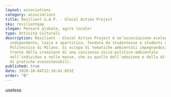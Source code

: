 ```yaml
---
layout: associations
category: associations
title: Resilient G.A.P. - Glocal Action Project
sku: resilientgap
slogan: Pensare globale, agire locale!
type: Attività Culturali
description: Resilient - Glocal Action Project è un’associazione ecologista
  indipendente, laica e apartitica, fondata da studentesse e studenti del
  Politecnico di Milano. Si occupa di tematiche ambientali impegnandosi sia sul
  fronte della creazione di una coscienza socio-politico-ambientale
  nell'individuo e nelle masse, che su quello dell'adozione e della diffusione
  di pratiche ecosostenibili.
published: true
date: 2020-10-04T22:10:41.853Z
order: "0"
---
```

useless